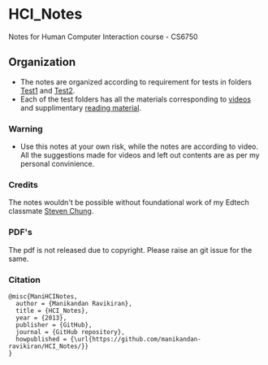 # HCI_Notes
Notes for Human Computer Interaction course - CS6750 


## Organization
* The notes are organized according to requirement for tests in folders [Test1](https://github.com/manikandan-ravikiran/HCI_Notes/tree/master/Test%201) and [Test2](https://github.com/manikandan-ravikiran/HCI_Notes/tree/master/Test%202).
* Each of the test folders has all the materials corresponding to [videos](https://github.com/manikandan-ravikiran/HCI_Notes/tree/master/Test%201/Notes) and supplimentary [reading material](https://github.com/manikandan-ravikiran/HCI_Notes/tree/master/Test%201/Readings).


### Warning
- Use this notes at your own risk, while the notes are according to video. All the suggestions made for videos and left out contents are as per my personal convinience.

### Credits
The notes wouldn't be possible without foundational work of my Edtech classmate [Steven Chung](https://github.com/stevenxchung/OMSCS-Notes).

### PDF's
The pdf is not released due to copyright. Please raise an git issue for the same. 


### Citation
```
@misc{ManiHCINotes,
  author = {Manikandan Ravikiran},
  title = {HCI_Notes},
  year = {2013},
  publisher = {GitHub},
  journal = {GitHub repository},
  howpublished = {\url{https://github.com/manikandan-ravikiran/HCI_Notes/}}
}
```
